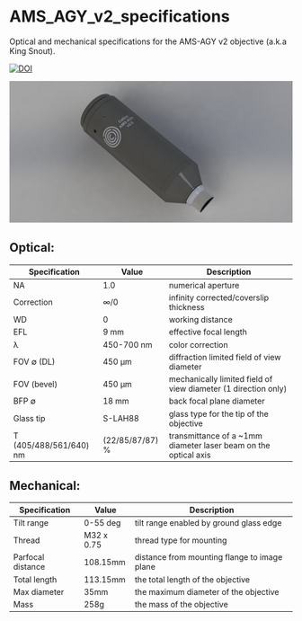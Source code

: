 # AMS_AGY_v2_specifications
Optical and mechanical specifications for the AMS-AGY v2 objective (a.k.a King Snout).

<a href="https://doi.org/10.5281/zenodo.14342897"><img src="https://zenodo.org/badge/DOI/10.5281/zenodo.14342897.svg" alt="DOI"></a>

![social_preview](https://github.com/amsikking/AMS_AGY_v2_specifications/blob/main/social_preview.png)

## Optical:
|Specification           |Value              |Description                                                     |
|-                       |-                  |-                                                               |
|NA                      |1.0                |numerical aperture                                              |
|Correction              |∞/0                |infinity corrected/coverslip thickness                          |
|WD                      |0                  |working distance                                                |
|EFL                     |9 mm               |effective focal length                                          |
|λ                       |450-700 nm         |color correction                                                |
|FOV ∅ (DL)              |450 μm             |diffraction limited field of view diameter                      |
|FOV (bevel)             |450 μm             |mechanically limited field of view diameter (1 direction only)  |
|BFP ∅                   |18 mm              |back focal plane diameter                                       |
|Glass tip               |S-LAH88            |glass type for the tip of the objective                         |
|T (405/488/561/640) nm  |(22/85/87/87) %    |transmittance of a ~1mm diameter laser beam on the optical axis |

## Mechanical:
|Specification           |Value              |Description                                   |
|-                       |-                  |-                                             |
|Tilt range              |0-55 deg           |tilt range enabled by ground glass edge       |
|Thread                  |M32 x 0.75         |thread type for mounting                      |
|Parfocal distance       |108.15mm           |distance from mounting flange to image plane  |
|Total length            |113.15mm           |the total length of the objective             |
|Max diameter            |35mm               |the maximum diameter of the objective         |
|Mass                    |258g               |the mass of the objective                     |
